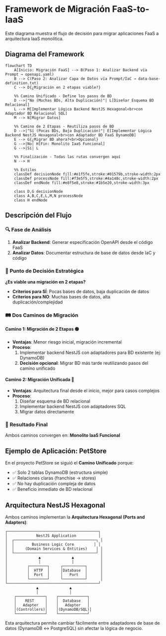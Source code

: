 # Framework de Migración FaaS-to-IaaS

Este diagrama muestra el flujo de decisión para migrar aplicaciones FaaS a arquitectura IaaS monolítica.

## Diagrama del Framework

```mermaid
flowchart TD
    A[Inicio: Migración FaaS] --> B(Paso 1: Analizar Backend vía Prompt → openapi.yaml)
    B --> C(Paso 2: Analizar Capa de Datos vía Prompt/IaC → data-base-definition.txt)
    C --> D{¿Migración en 2 etapas viable?}

    %% Camino Unificado - Define los pasos de BD
    D -->|"No (Muchas BDs, Alta Duplicación)"| L[Diseñar Esquema BD Relacional]
    L --> M[Implementar Lógica Backend NestJS Hexagonal<br>con Adaptador BD Relacional SQL]
    M --> N[Migrar Datos]

    %% Camino de 2 Etapas - Reutiliza pasos de BD
    D -->|"Sí (Pocas BDs, Baja Duplicación)"| E[Implementar Lógica Backend NestJS Hexagonal<br>con Adaptador BD FaaS DynamoDB]
    E --> G{¿Migrar BD ahora?<br>Opcional}
    G -->|No| H[Fin: Monolito IaaS Funcional]
    G -->|Sí| L

    %% Finalización - Todas las rutas convergen aquí
    N --> H

    %% Estilos
    classDef decisionNode fill:#e1f5fe,stroke:#01579b,stroke-width:2px
    classDef processNode fill:#f3e5f5,stroke:#4a148c,stroke-width:2px
    classDef endNode fill:#e8f5e8,stroke:#1b5e20,stroke-width:3px
    
    class D,G decisionNode
    class A,B,C,E,L,M,N processNode
    class H endNode
```

## Descripción del Flujo

### 🔍 **Fase de Análisis**
1. **Analizar Backend**: Generar especificación OpenAPI desde el código FaaS
2. **Analizar Datos**: Documentar estructura de base de datos desde IaC y código

### 🤔 **Punto de Decisión Estratégica**
**¿Es viable una migración en 2 etapas?**
- **Criterios para SÍ**: Pocas bases de datos, baja duplicación de datos
- **Criterios para NO**: Muchas bases de datos, alta duplicación/complejidad

### 🛤️ **Dos Caminos de Migración**

#### **Camino 1: Migración de 2 Etapas** 🟢
- **Ventajas**: Menor riesgo inicial, migración incremental
- **Proceso**:
  1. Implementar backend NestJS con adaptadores para BD existente (ej: DynamoDB)
  2. **Decisión opcional**: Migrar BD más tarde reutilizando pasos del camino unificado

#### **Camino 2: Migración Unificada** 🔴  
- **Ventajas**: Arquitectura final desde el inicio, mejor para casos complejos
- **Proceso**:
  1. Diseñar esquema de BD relacional
  2. Implementar backend NestJS con adaptadores SQL
  3. Migrar datos directamente

### 🎯 **Resultado Final**
Ambos caminos convergen en: **Monolito IaaS Funcional**

## Ejemplo de Aplicación: PetStore

En el proyecto PetStore se siguió el **Camino Unificado** porque:
- ✅ Solo 2 tablas DynamoDB (estructura simple)
- ✅ Relaciones claras (franchise → stores)
- ✅ No hay duplicación compleja de datos
- ✅ Beneficio inmediato de BD relacional

## Arquitectura NestJS Hexagonal

Ambos caminos implementan la **Arquitectura Hexagonal (Ports and Adapters)**:

```
┌─────────────────────────────────────────┐
│             NestJS Application          │
│  ┌─────────────────────────────────────┐ │
│  │        Business Logic Core         │ │
│  │     (Domain Services & Entities)    │ │
│  └─────────────────────────────────────┘ │
│              ▲              ▲            │
│              │              │            │
│         ┌────────┐     ┌──────────┐      │
│         │  HTTP  │     │Database  │      │
│         │  Port  │     │   Port   │      │
│         └────────┘     └──────────┘      │
└─────────────────────────────────────────┘
              ▲              ▲
              │              │
    ┌─────────────┐    ┌─────────────┐
    │    REST     │    │  Database   │
    │   Adapter   │    │   Adapter   │
    │(Controllers)│    │(DynamoDB/SQL)│
    └─────────────┘    └─────────────┘
```

Esta arquitectura permite cambiar fácilmente entre adaptadores de base de datos (DynamoDB ↔ PostgreSQL) sin afectar la lógica de negocio.